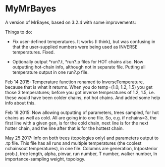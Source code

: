 # MyMrBayes

A version of MrBayes, based on 3.2.4 with some improvements:

Things to do:

* Fix user-defined temperatures. It works (I think), but was confusing
in that the user-supplied numbers were being used as INVERSE temperatures. Fixed.

* Optionally output *run?.t, *run?.p files for HOT chains also. Now outputting hot-chain
info, although not in separate file. Putting all temperature output in one run?.p file.


Feb 14 2015: Temperature function renamed to InverseTemperature, because
that is what it returns. When you do temp=(1.0, 1.2, 1.5) you get those 3 temperatures;
before you got inverse temperatures of 1.2, 1.5, i.e. these would have been colder chains, 
not hot chains. And added some help info about this.

Feb 16 2015: Now allowing outputting of parameters, trees sampled, for hot chains as well as cold.
All are going into one file. So, e.g. if nchains=3, the first line with a given gen, is for the cold chain,
next line is for the next hotter chain, and the line after that is for the hottest chain.

May 25 2017: Info on both trees (topologies only) and parameters output to .tp file. This file has all runs 
and multiple temperatures (the coolest nchainsout temperatures), in one file. Columns are 
generation, ln(posterior prob.), tree length, alpha, pinvar, run number, T number, walker number, ln importance-sampling weight, topology.
